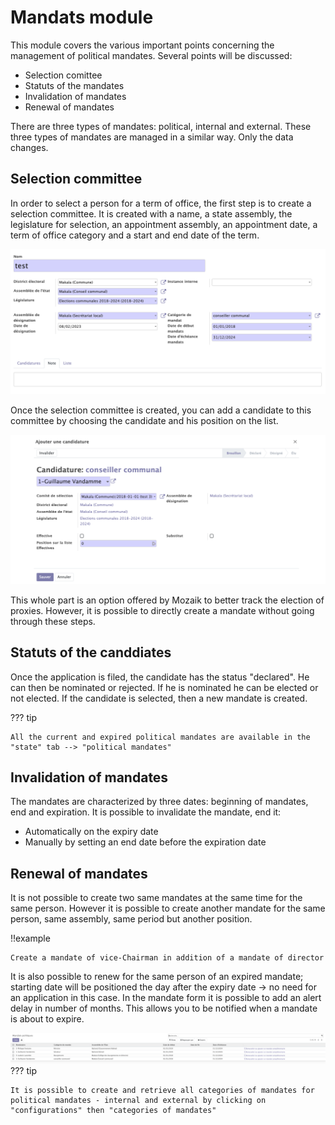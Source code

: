 # Mandats module
This module covers the various important points concerning the management of political mandates. Several points will be discussed:

- Selection comittee
- Statuts of the mandates
- Invalidation of mandates
- Renewal of mandates

There are three types of mandates: political, internal and external. These three types of mandates are managed in a similar way. Only the data changes.

## Selection committee

In order to select a person for a term of office, the first step is to create a selection committee. It is created with a name, a state assembly, the legislature for selection, an appointment assembly, an appointment date, a term of office category and a start and end date of the term. 

![screenshot 15](img/screen15.png)

Once the selection committee is created, you can add a candidate to this committee by choosing the candidate and his position on the list.

![screenshot 16](img/screen16.png)

This whole part is an option offered by Mozaik to better track the election of proxies. However, it is possible to directly create a mandate without going through these steps.

## Statuts of the canddiates

Once the application is filed, the candidate has the status "declared". He can then be nominated or rejected. If he is nominated he can be elected or not elected. If the candidate is selected, then a new mandate is created. 

??? tip

    All the current and expired political mandates are available in the "state" tab --> "political mandates"

## Invalidation of mandates

The mandates are characterized by three dates: beginning of mandates, end and expiration. It is possible to invalidate the mandate, end it:

- Automatically on the expiry date
- Manually by setting an end date before the expiration date

## Renewal of mandates

It is not possible to create two same mandates at the same time for the same person. However it is possible to create another mandate for the same person, same assembly, same period but another position.

!!example

    Create a mandate of vice-Chairman in addition of a mandate of director

It is also possible to renew for the same person of an expired mandate; starting date will be positioned the day after the expiry date → no need for an application in this case. In the mandate form it is possible to add an alert delay in number of months. This allows you to be notified when a mandate is about to expire.

![screenshot 17](img/screen17.png)
??? tip

    It is possible to create and retrieve all categories of mandates for political mandates - internal and external by clicking on "configurations" then "categories of mandates"

